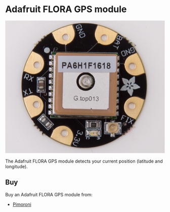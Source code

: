 # Adafruit FLORA GPS module

![Adafruit FLORA GPS module](adafruit-flora-gps.png)

The Adafruit FLORA GPS module detects your current position (latitude and longitude).

## Buy

Buy an Adafruit FLORA GPS module from:

- [Pimoroni](https://shop.pimoroni.com/products/adafruit-flora-wearable-ultimate-gps-module)
